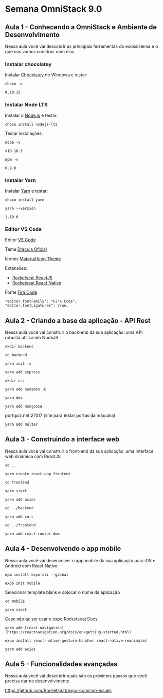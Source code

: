 # Semana OmniStack 9.0

## Aula 1 - Conhecendo a OmniStack e Ambiente de Desenvolvimento

Nessa aula você vai descobrir as principais ferramentas do ecossistema e o que nós vamos construir com elas

### Instalar chocolatey

Instalar [Chocolatey](https://chocolatey.org/install) no Windows e testar:

    choco -v

    0.10.15

### Instalar Node LTS

Instalar o [Node.js](https://nodejs.org/en/download/package-manager/) e testar:

    choco install nodejs-lts

Testar instalações:

    node -v

    v10.16.3

    npm -v

    6.9.0

### Instalar Yarn

Instalar [Yarn](https://yarnpkg.com/en/docs/install) e testar:

    choco install yarn

    yarn --version

    1.19.0

### Editor VS Code

Editor [VS Code](https://code.visualstudio.com/)

Tema [Dracula Oficial](https://marketplace.visualstudio.com/items?itemName=dracula-theme.theme-dracula)

Icones [Material Icon Theme](https://marketplace.visualstudio.com/items?itemName=PKief.material-icon-theme)

Extensões:
- [Rocketseat ReactJS](https://marketplace.visualstudio.com/items?itemName=rocketseat.RocketseatReactJS)
- [Rocketseat React Native](https://marketplace.visualstudio.com/items?itemName=rocketseat.RocketseatReactNative)

Fonte [Fira Code](https://github.com/tonsky/FiraCode)

    "editor.fontFamily": "Fira Code",
    "editor.fontLigatures": true,

## Aula 2 - Criando a base da aplicação - API Rest

Nessa aula você vai construir o back-end da sua aplicação: uma API robusta utilizando NodeJS

    mkdir backend

    cd backend

    yarn init -y

    yarn add express

    mkdir src

    yarn add nodemon -D

    yarn dev

    yarn add mongoose

portquiz.net:27017 (site para testar portas da máquina)

    yarn add multer

## Aula 3 - Construindo a interface web

Nessa aula você vai construir o front-end da sua aplicação: uma interface web dinâmica com ReactJS

    cd ..

    yarn create react-app frontend

    cd frontend 
    
    yarn start

    yarn add axios

    cd ../backend

    yarn add cors

    cd ../frontend

    yarn add react-router-dom

## Aula 4 - Desenvolvendo o app mobile

Nessa aula você vai desenvolver o app mobile da sua aplicação para iOS e Android com React Native

    npm install expo-cli --global

    expo init mobile

Selecionar template blank e colocar o nome da aplicação

    cd mobile

    yarn start

Caso não quiser usar o [expo](https://expo.io/tools) [Rocketseat Docs](https://docs.rocketseat.dev/)

    yarn add [react-navigation](https://reactnavigation.org/docs/en/getting-started.html)

    expo install react-native-gesture-handler react-native-reanimated

    yarn add axios

## Aula 5 - Funcionalidades avançadas

Nessa aula você vai descobrir quais são os próximos passos que você precisa dar no desenvolvimento

https://github.com/Rocketseat/expo-common-issues